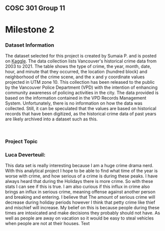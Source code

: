## COSC 301 Group 11

# Milestone 2

### **Dataset Information**

The dataset selected for this project is created by Sumaia P. and is posted on [Kaggle](https://www.kaggle.com/datasets/sumaiaparveenshupti/vancouver-bc-historical-crime-data). The data collection lists Vancouver's historical crime data from 2003 to 2021. The table shows the type of crime, the year, month, date, hour, and minute that they occurred, the location (hundred block) and neighborhood of the crime scene, and the x and y coordinate values projected in UTM zone 10. This collection has been released to the public by the Vancouver Police Department (VPD) with the intention of enhancing community awareness of policing activities in the city. The data provided is based on the information contained in the VPD Records Management System. Unfortunately, there is no information on how the data was collected. Still, it can be speculated that the values are based on historical records that have been digitized, as the historical crime data of past years are likely archived into a dataset such as this.

&nbsp;

### **Project Topic**

### Luca Deverteuil: 
This data set is really interesting because I am a huge crime drama nerd. With this analytical project I hope to be able to find what time of the year is worse with crime, and how serious of a crime is during these peaks. I have always heard that during the Holidays there is more crime. So with these stats I can see if this is true. I am also curious if this influx in crime also brings an influx in serious crime, meaning offense against another person and breaking and entering. I believe that The amount of serious crime will decrease during holiday periods however I think that petty crime like thief and mischief will increase. My belief on this is because people during these times are intoxicated and make decisions they probably should not have. As well as people are away on vacation so it would be easy to steal vehicles when people are not at their houses. 
Text
